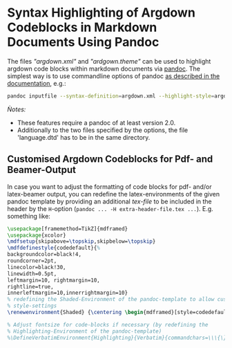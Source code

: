 # Syntax Highlighting of Argdown Codeblocks in Markdown Documents Using Pandoc

The files *"argdown.xml"* and *"ardgown.theme"* can be used to highlight argdown code blocks within markdown documents via [pandoc](http://pandoc.org/). The simplest way is to use commandline options of pandoc [as described in the documentation](http://pandoc.org/MANUAL.html#syntax-highlighting), e.g.:

```bash
pandoc inputfile --syntax-definition=argdown.xml --highlight-style=argdown.theme -o outputfile
```

*Ǹotes:*

+ These features require a pandoc of at least version 2.0.
+ Additionally to the two files specified by the options, the file 'language.dtd' has to be in the same directory. 

## Customised Argdown Codeblocks for Pdf- and Beamer-Output

In case you want to adjust the formatting of code blocks for pdf- and/or latex-beamer output, you can redefine the latex-environments of the given pandoc template by providing an additional *tex-file* to be included in the header by the `H`-option (`pandoc ... -H extra-header-file.tex ...`). E.g. something like:

```latex
\usepackage[framemethod=TikZ]{mdframed}
\usepackage{xcolor}
\mdfsetup{skipabove=\topskip,skipbelow=\topskip}
\mdfdefinestyle{codedefault}{%
backgroundcolor=black!4,
roundcorner=2pt,
linecolor=black!30,
linewidth=0.5pt,
leftmargin=10, rightmargin=10,
rightline=true,
innerleftmargin=10,innerrightmargin=10}
% redefining the Shaded-Environment of the pandoc-template to allow customised
% style-settings
\renewenvironment{Shaded} {\centering \begin{mdframed}[style=codedefault]} {\end{mdframed}}

% Adjust fontsize for code-blocks if necessary (by redefining the
% Highlighting-Environment of the pandoc-template)
%\DefineVerbatimEnvironment{Highlighting}{Verbatim}{commandchars=\\\{\},fontsize=\small}
```

